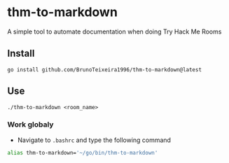 # thm-to-markdown

A simple tool to automate documentation when doing Try Hack Me Rooms

## Install

```console
go install github.com/BrunoTeixeira1996/thm-to-markdown@latest
```

## Use

```console
./thm-to-markdown <room_name>
```

### Work globaly

- Navigate to `.bashrc` and type the following command

```bash
alias thm-to-markdown='~/go/bin/thm-to-markdown'
```